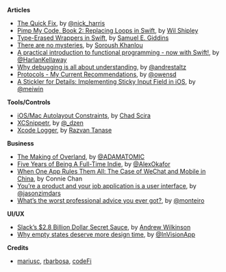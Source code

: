 **Articles**

* [The Quick Fix](https://nickharris.wordpress.com/2015/08/10/the-quick-fix/), by [@nick_harris](https://twitter.com/nick_harris)
* [Pimp My Code, Book 2: Replacing Loops in Swift](http://blog.wilshipley.com/2015/08/pimp-my-code-book-2-eliminating-loops.html), by [Wil Shipley](https://twitter.com/wilshipley)
* [Type-Erased Wrappers in Swift](https://realm.io/news/type-erased-wrappers-in-swift/), by [Samuel E. Giddins](https://twitter.com/segiddins)
* [There are no mysteries](http://khanlou.com/2015/08/there-are-no-mysteries/), by [Soroush Khanlou](https://twitter.com/khanlou)
* [A practical introduction to functional programming - now with Swift!](http://harlankellaway.com/blog/2015/08/10/swift-functional-programming-intro/), by [@HarlanKellaway](https://twitter.com/HarlanKellaway)
* [Why debugging is all about understanding](http://futurice.com/blog/why-debugging-is-all-about-understanding), by [@andrestaltz](https://twitter.com/andrestaltz)
* [Protocols - My Current Recommendations](http://owensd.io/2015/08/06/protocols.html), by [@owensd](https://twitter.com/owensd)
* [A Stickler for Details: Implementing Sticky Input Field in iOS](https://medium.com/ios-os-x-development/a-stickler-for-details-implementing-sticky-input-fields-in-ios-f88553d36dab), by [@meiwin](https://twitter.com/meiwin)

**Tools/Controls**

* [iOS/Mac Autolayout Constraints](http://constraints.icodeforlove.com/), by [Chad Scira](https://twitter.com/icodeforlove)
* [XCSnippetr](https://github.com/dzenbot/XCSnippetr), by [@_dzen](https://twitter.com/_dzen)
* [Xcode Logger](https://github.com/codeFi/XcodeLogger), by [Razvan Tanase](https://twitter.com/razvan_tanase)

**Business**

* [The Making of Overland](https://medium.com/hackerpreneur-magazine/cool-picture-with-overlaid-title-and-shiittt-630c7d39f51c), by [@ADAMATOMIC](https://twitter.com/ADAMATOMIC)
* [Five Years of Being A Full-Time Indie](http://www.paradeofrain.com/2015/08/06/five-years-of-being-a-full-time-indie/), by [@AlexOkafor](https://twitter.com/AlexOkafor)
* [When One App Rules Them All: The Case of WeChat and Mobile in China](https://a16z.com/2015/08/06/wechat-china-mobile-first/), by Connie Chan
* [You’re a product and your job application is a user interface](https://signalvnoise.com/posts/3904-youre-a-product-and-your-job-application-is-a-user-interface), by [@jasonzimdars](https://twitter.com/jasonzimdars)
* [What’s the worst professional advice you ever got?](https://deardesignstudent.com/what-s-the-worst-professional-advice-you-ever-got-b28c35b19995), by [@monteiro](https://twitter.com/monteiro)

**UI/UX**

* [Slack’s $2.8 Billion Dollar Secret Sauce](https://medium.com/@awilkinson/slack-s-2-8-billion-dollar-secret-sauce-5c5ec7117908), by [Andrew Wilkinson](https://twitter.com/awilkinson)
* [Why empty states deserve more design time](https://medium.com/@InVisionApp/why-empty-states-deserve-more-design-time-44b5adc7eb52), by [@InVisionApp](https://twitter.com/InVisionApp)

**Credits**

* [mariusc](https://github.com/mariusc), [rbarbosa](https://github.com/rbarbosa), [codeFi](https://github.com/codeFi)
